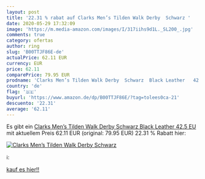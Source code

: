 ```yaml
---
layout: post
title: '22.31 % rabat auf Clarks Men’s Tilden Walk Derby  Schwarz '
date: 2020-05-29 17:32:09
image: 'https://m.media-amazon.com/images/I/317iihs9d1L._SL200_.jpg'
comments: true
category: ofertas
author: ring
slug: 'B00TTJF86E-de'
actualPrice: 62.11 EUR
currency: EUR
price: 62.11
comparePrice: 79.95 EUR
prodname: 'Clarks Men’s Tilden Walk Derby  Schwarz  Black Leather   42.5 EU'
country: 'de'
flag: '🇩🇪'
buyurl: 'https://www.amazon.de/dp/B00TTJF86E/?tag=tolees0ca-21'
descuento: '22.31'
average: '62.11'
---
```


Es gibt ein [Clarks Men’s Tilden Walk Derby  Schwarz  Black Leather   42.5 EU](https://www.amazon.de/dp/B00TTJF86E/?tag=tolees0ca-21) mit aktuellem Preis 62.11 EUR (original: 79.95 EUR) 22.31 % Rabatt hier:

[![Clarks Men’s Tilden Walk Derby  Schwarz ](https://m.media-amazon.com/images/I/317iihs9d1L._SL200_.jpg)](https://www.amazon.de/dp/B00TTJF86E/?tag=tolees0ca-21)

ℹ️:


[kauf es hier!!](https://www.amazon.de/dp/B00TTJF86E/?tag=tolees0ca-21)
